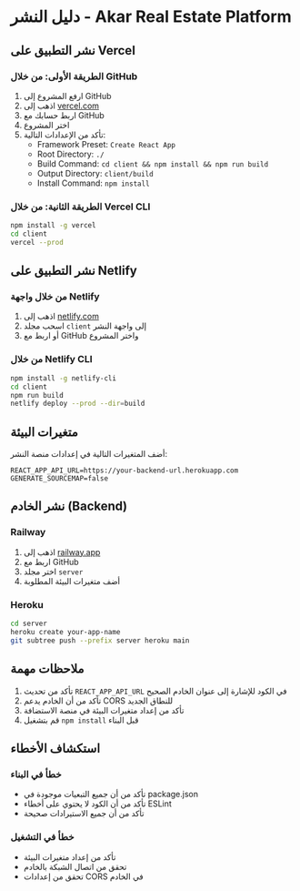 # دليل النشر - Akar Real Estate Platform

## نشر التطبيق على Vercel

### الطريقة الأولى: من خلال GitHub
1. ارفع المشروع إلى GitHub
2. اذهب إلى [vercel.com](https://vercel.com)
3. اربط حسابك مع GitHub
4. اختر المشروع
5. تأكد من الإعدادات التالية:
   - Framework Preset: `Create React App`
   - Root Directory: `./`
   - Build Command: `cd client && npm install && npm run build`
   - Output Directory: `client/build`
   - Install Command: `npm install`

### الطريقة الثانية: من خلال Vercel CLI
```bash
npm install -g vercel
cd client
vercel --prod
```

## نشر التطبيق على Netlify

### من خلال واجهة Netlify
1. اذهب إلى [netlify.com](https://netlify.com)
2. اسحب مجلد `client` إلى واجهة النشر
3. أو اربط مع GitHub واختر المشروع

### من خلال Netlify CLI
```bash
npm install -g netlify-cli
cd client
npm run build
netlify deploy --prod --dir=build
```

## متغيرات البيئة

أضف المتغيرات التالية في إعدادات منصة النشر:

```
REACT_APP_API_URL=https://your-backend-url.herokuapp.com
GENERATE_SOURCEMAP=false
```

## نشر الخادم (Backend)

### Railway
1. اذهب إلى [railway.app](https://railway.app)
2. اربط مع GitHub
3. اختر مجلد `server`
4. أضف متغيرات البيئة المطلوبة

### Heroku
```bash
cd server
heroku create your-app-name
git subtree push --prefix server heroku main
```

## ملاحظات مهمة

1. تأكد من تحديث `REACT_APP_API_URL` في الكود للإشارة إلى عنوان الخادم الصحيح
2. تأكد من أن الخادم يدعم CORS للنطاق الجديد
3. تأكد من إعداد متغيرات البيئة في منصة الاستضافة
4. قم بتشغيل `npm install` قبل البناء

## استكشاف الأخطاء

### خطأ في البناء
- تأكد من أن جميع التبعيات موجودة في package.json
- تأكد من أن الكود لا يحتوي على أخطاء ESLint
- تأكد من أن جميع الاستيرادات صحيحة

### خطأ في التشغيل
- تأكد من إعداد متغيرات البيئة
- تحقق من اتصال الشبكة بالخادم
- تحقق من إعدادات CORS في الخادم

